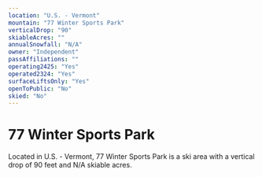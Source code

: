 ```yaml
---
location: "U.S. - Vermont"
mountain: "77 Winter Sports Park"
verticalDrop: "90"
skiableAcres: ""
annualSnowfall: "N/A"
owner: "Independent"
passAffiliations: ""
operating2425: "Yes"
operated2324: "Yes"
surfaceLiftsOnly: "Yes"
openToPublic: "No"
skied: "No"
---
```


# 77 Winter Sports Park

Located in U.S. - Vermont, 77 Winter Sports Park is a ski area with a vertical drop of 90 feet and N/A skiable acres.